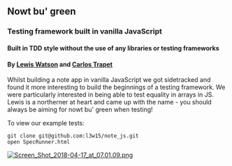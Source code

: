 ## Nowt bu' green
### Testing framework built in vanilla JavaScript
#### Built in TDD style without the use of any libraries or testing frameworks
#### By [Lewis Watson](https://github.com/l3w15) and [Carlos Trapet](https://github.com/CarlosTrapet)

Whilst building a note app in vanilla JavaScript we got sidetracked and found it more interesting to build the beginnings of a testing framework. We were particularly interested in being able to test equality in arrays in JS. Lewis is a northerner at heart and came up with the name - you should always be aiming for nowt bu' green when testing!

To view our example tests:
```
git clone git@github.com:l3w15/note_js.git
open SpecRunner.html
```
[![Screen_Shot_2018-04-17_at_07.01.09.png](https://s31.postimg.cc/gth1hbf63/Screen_Shot_2018-04-17_at_07.01.09.png)](https://postimg.cc/image/i8im61g93/)
